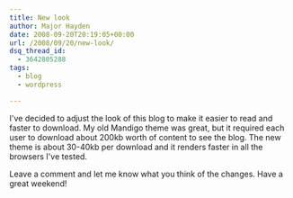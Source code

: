 ```yaml
---
title: New look
author: Major Hayden
date: 2008-09-20T20:19:05+00:00
url: /2008/09/20/new-look/
dsq_thread_id:
  - 3642805288
tags:
  - blog
  - wordpress

---
```

I've decided to adjust the look of this blog to make it easier to read and faster to download. My old Mandigo theme was great, but it required each user to download about 200kb worth of content to see the blog. The new theme is about 30-40kb per download and it renders faster in all the browsers I've tested.

Leave a comment and let me know what you think of the changes. Have a great weekend!
